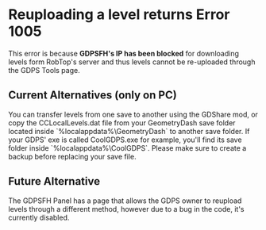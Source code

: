 # Reuploading a level returns Error 1005

This error is because **GDPSFH's IP has been blocked** for downloading levels form RobTop's server and thus levels cannot be re-uploaded through the GDPS Tools page.

## Current Alternatives (only on PC)

You can transfer levels from one save to another using the GDShare mod, or copy the CCLocalLevels.dat file from your GeometryDash save folder located inside \`%localappdata%\GeometryDash\` to another save folder. If your GDPS' exe is called CoolGDPS.exe for example, you'll find its save folder inside \`%localappdata%\CoolGDPS\`. Please make sure to create a backup before replacing your save file.

## Future Alternative

The GDPSFH Panel has a page that allows the GDPS owner to reupload levels through a different method, however due to a bug in the code, it's currently disabled.
